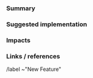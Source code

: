 ### Summary
<!-- What problem do we solve? -->


### Suggested implementation
<!-- How are we going to solve the problem? -->


### Impacts
<!-- What risks does this change pose? What screens / features are affected by this change? What do we have to test? What use cases should we check? -->


### Links / references
<!-- Other external links that may be useful (e.g. link to a Github issue, documentation...) -->


/label ~"New Feature"